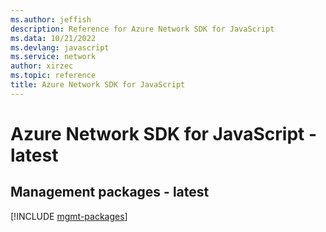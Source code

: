 ```yaml
---
ms.author: jeffish
description: Reference for Azure Network SDK for JavaScript
ms.data: 10/21/2022
ms.devlang: javascript
ms.service: network
author: xirzec
ms.topic: reference
title: Azure Network SDK for JavaScript
---
```

# Azure Network SDK for JavaScript - latest

## Management packages - latest
[!INCLUDE [mgmt-packages](network-mgmt-index.md)]